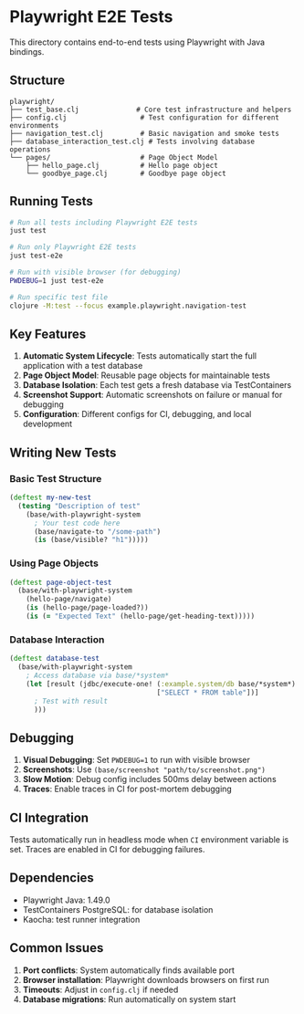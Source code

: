# Playwright E2E Tests

This directory contains end-to-end tests using Playwright with Java bindings.

## Structure

```
playwright/
├── test_base.clj              # Core test infrastructure and helpers
├── config.clj                  # Test configuration for different environments
├── navigation_test.clj         # Basic navigation and smoke tests
├── database_interaction_test.clj # Tests involving database operations
└── pages/                      # Page Object Model
    ├── hello_page.clj          # Hello page object
    └── goodbye_page.clj        # Goodbye page object
```

## Running Tests

```bash
# Run all tests including Playwright E2E tests
just test

# Run only Playwright E2E tests
just test-e2e

# Run with visible browser (for debugging)
PWDEBUG=1 just test-e2e

# Run specific test file
clojure -M:test --focus example.playwright.navigation-test
```

## Key Features

1. **Automatic System Lifecycle**: Tests automatically start the full application with a test database
2. **Page Object Model**: Reusable page objects for maintainable tests
3. **Database Isolation**: Each test gets a fresh database via TestContainers
4. **Screenshot Support**: Automatic screenshots on failure or manual for debugging
5. **Configuration**: Different configs for CI, debugging, and local development

## Writing New Tests

### Basic Test Structure

```clojure
(deftest my-new-test
  (testing "Description of test"
    (base/with-playwright-system
      ; Your test code here
      (base/navigate-to "/some-path")
      (is (base/visible? "h1")))))
```

### Using Page Objects

```clojure
(deftest page-object-test
  (base/with-playwright-system
    (hello-page/navigate)
    (is (hello-page/page-loaded?))
    (is (= "Expected Text" (hello-page/get-heading-text)))))
```

### Database Interaction

```clojure
(deftest database-test
  (base/with-playwright-system
    ; Access database via base/*system*
    (let [result (jdbc/execute-one! (:example.system/db base/*system*)
                                    ["SELECT * FROM table"])]
      ; Test with result
      )))
```

## Debugging

1. **Visual Debugging**: Set `PWDEBUG=1` to run with visible browser
2. **Screenshots**: Use `(base/screenshot "path/to/screenshot.png")`
3. **Slow Motion**: Debug config includes 500ms delay between actions
4. **Traces**: Enable traces in CI for post-mortem debugging

## CI Integration

Tests automatically run in headless mode when `CI` environment variable is set.
Traces are enabled in CI for debugging failures.

## Dependencies

- Playwright Java: 1.49.0
- TestContainers PostgreSQL: for database isolation
- Kaocha: test runner integration

## Common Issues

1. **Port conflicts**: System automatically finds available port
2. **Browser installation**: Playwright downloads browsers on first run
3. **Timeouts**: Adjust in `config.clj` if needed
4. **Database migrations**: Run automatically on system start